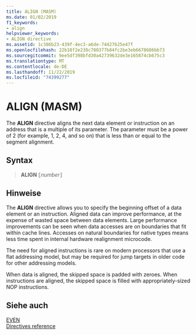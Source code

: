 ```yaml
---
title: ALIGN (MASM)
ms.date: 01/02/2019
f1_keywords:
- align
helpviewer_keywords:
- ALIGN directive
ms.assetid: 1c386b23-439f-4ec3-a6de-74427b25e47f
ms.openlocfilehash: 22b18f2e238c780377b84fc2be3eb6678686bb73
ms.sourcegitcommit: 9ee5df398bfd30a42739632de3e165874cb675c3
ms.translationtype: MT
ms.contentlocale: de-DE
ms.lasthandoff: 11/22/2019
ms.locfileid: "74399277"
---
```

# <a name="align-masm"></a>ALIGN (MASM)

The **ALIGN** directive aligns the next data element or instruction on an address that is a multiple of its parameter. The parameter must be a power of 2 (for example, 1, 2, 4, and so on) that is less than or equal to the segment alignment.

## <a name="syntax"></a>Syntax

> **ALIGN** ⟦*number*⟧

## <a name="remarks"></a>Hinweise

The **ALIGN** directive allows you to specify the beginning offset of a data element or an instruction. Aligned data can improve performance, at the expense of wasted space between data elements. Large performance improvements can be seen when data accesses are on boundaries that fit within cache lines. Accesses on natural boundaries for native types means less time spent in internal hardware realignment microcode.

The need for aligned instructions is rare on modern processors that use a flat addressing model, but may be required for jump targets in older code for other addressing models.

When data is aligned, the skipped space is padded with zeroes. When instructions are aligned, the skipped space is filled with appropriately-sized NOP instructions.

## <a name="see-also"></a>Siehe auch

[EVEN](even.md)\
[Directives reference](directives-reference.md)
